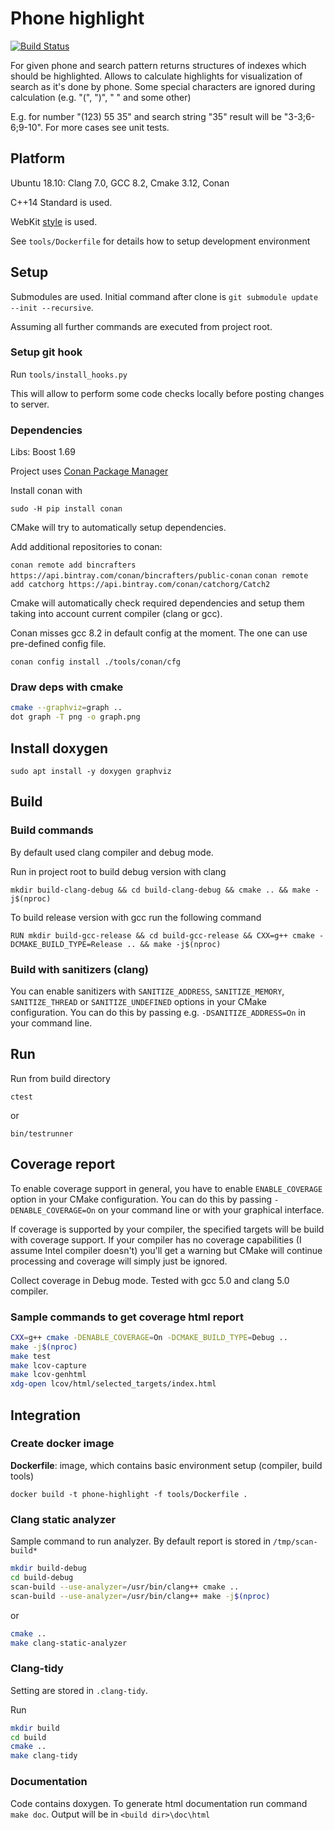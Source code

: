 # Phone highlight

[![Build Status](https://travis-ci.com/malirod/phone-highlight.svg?branch=master)](https://travis-ci.com/malirod/phone-highlight)

For given phone and search pattern returns structures of indexes which should be highlighted. Allows to calculate highlights for visualization of search as it's done by phone. Some special characters are ignored during calculation (e.g. "(", ")", " " and some other)

E.g. for number "(123) 55 35" and search string "35" result will be "3-3;6-6;9-10". For more cases see unit tests.

## Platform

Ubuntu 18.10: Clang 7.0, GCC 8.2, Cmake 3.12, Conan

C++14 Standard is used.

WebKit [style](https://webkit.org/code-style-guidelines/) is used.

See `tools/Dockerfile` for details how to setup development environment

## Setup

Submodules are used. Initial command after clone is `git submodule update --init --recursive`.

Assuming all further commands are executed from project root.

### Setup git hook

Run `tools/install_hooks.py`

This will allow to perform some code checks locally before posting changes to server.

### Dependencies

Libs: Boost 1.69

Project uses [Conan Package Manager](https://github.com/conan-io/conan)

Install conan with

`sudo -H pip install conan`

CMake will try to automatically setup dependencies.

Add additional repositories to conan:

`conan remote add bincrafters https://api.bintray.com/conan/bincrafters/public-conan`
`conan remote add catchorg https://api.bintray.com/conan/catchorg/Catch2`

Cmake will automatically check required dependencies and setup them taking into account current compiler (clang or gcc).

Conan misses gcc 8.2 in default config at the moment. The one can use pre-defined config file.

`conan config install ./tools/conan/cfg`

### Draw deps with cmake

```bash
cmake --graphviz=graph ..
dot graph -T png -o graph.png
```

## Install doxygen

`sudo apt install -y doxygen graphviz`

## Build

### Build commands

By default used clang compiler and debug mode.

Run in project root to build debug version with clang

`mkdir build-clang-debug && cd build-clang-debug && cmake .. && make -j$(nproc)`

To build release version with gcc run the following command

`RUN mkdir build-gcc-release && cd build-gcc-release && CXX=g++ cmake -DCMAKE_BUILD_TYPE=Release .. && make -j$(nproc)`

### Build with sanitizers (clang)

You can enable sanitizers with `SANITIZE_ADDRESS`, `SANITIZE_MEMORY`, `SANITIZE_THREAD` or `SANITIZE_UNDEFINED` options in your CMake configuration. You can do this by passing e.g. `-DSANITIZE_ADDRESS=On` in your command line.

## Run

Run from build directory

`ctest`

or

`bin/testrunner`

## Coverage report

To enable coverage support in general, you have to enable `ENABLE_COVERAGE` option in your CMake configuration. You can do this by passing `-DENABLE_COVERAGE=On` on your command line or with your graphical interface.

If coverage is supported by your compiler, the specified targets will be build with coverage support. If your compiler has no coverage capabilities (I assume Intel compiler doesn't) you'll get a warning but CMake will continue processing and coverage will simply just be ignored.

Collect coverage in Debug mode. Tested with gcc 5.0 and clang 5.0 compiler.

### Sample commands to get coverage html report

```bash
CXX=g++ cmake -DENABLE_COVERAGE=On -DCMAKE_BUILD_TYPE=Debug ..
make -j$(nproc)
make test
make lcov-capture
make lcov-genhtml
xdg-open lcov/html/selected_targets/index.html

```

## Integration

### Create docker image

**Dockerfile**: image, which contains basic environment setup (compiler, build tools)

`docker build -t phone-highlight -f tools/Dockerfile .`

### Clang static analyzer

Sample command to run analyzer. By default report is stored in `/tmp/scan-build*`

```bash
mkdir build-debug
cd build-debug
scan-build --use-analyzer=/usr/bin/clang++ cmake ..
scan-build --use-analyzer=/usr/bin/clang++ make -j$(nproc)
```

or

```bash
cmake ..
make clang-static-analyzer
```

### Clang-tidy

Setting are stored in `.clang-tidy`.

Run

```bash
mkdir build
cd build
cmake ..
make clang-tidy
```

### Documentation

Code contains doxygen. To generate html documentation run command `make doc`. Output will be in `<build dir>\doc\html`
